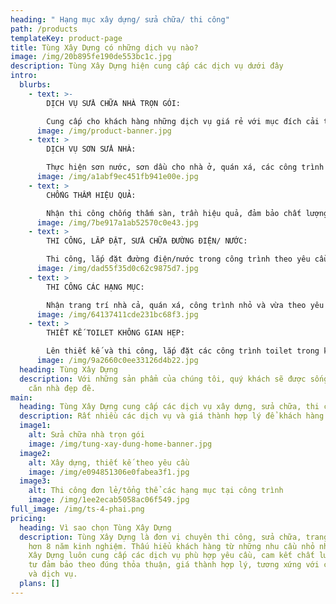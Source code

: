 ```yaml
---
heading: " Hạng mục xây dựng/ sửa chữa/ thi công"
path: /products
templateKey: product-page
title: Tùng Xây Dựng có những dịch vụ nào?
image: /img/20b895fe190de553bc1c.jpg
description: Tùng Xây Dựng hiện cung cấp các dịch vụ dưới đây
intro:
  blurbs:
    - text: >-
        DỊCH VỤ SỬA CHỮA NHÀ TRỌN GÓI: 

        Cung cấp cho khách hàng những dịch vụ giá rẻ với mục đích cải tạo, sửa chữa nhà ở, công trình. Đảm bảo giúp khách hàng tiết kiệm thêm công sức, thời gian và chi phí. Dịch vụ sửa chữa nhà trọn gói bao gồm từ những hạng mục nhỏ đến lớn: Phá tường, chia phòng, thi công điện nước, chống thấm, sơn nước,...
      image: /img/product-banner.jpg
    - text: >
        DỊCH VỤ SƠN SỬA NHÀ:

        Thực hiện sơn nước, sơn dầu cho nhà ở, quán xá, các công trình vừa và nhỏ
      image: /img/a1abf9ec451fb941e00e.jpg
    - text: >
        CHỐNG THẤM HIỆU QUẢ:

        Nhận thi công chống thấm sàn, trần hiệu quả, đảm bảo chất lượng công trình. Sửa chữa trần, sàn bị thấm nước, khắc phục hiệu quả các khu vực bị hư hỏng
      image: /img/7be917a1ab52570c0e43.jpg
    - text: >
        THI CÔNG, LẮP ĐẶT, SỬA CHỮA ĐƯỜNG ĐIỆN/ NƯỚC:

        Thi công, lắp đặt đường điện/nước trong công trình theo yêu cầu. Sửa chữa các khu vực hư hại: Bục, thủng ống nước; chập, rò rỉ điện, đứt đường dây
      image: /img/dad55f35d0c62c9875d7.jpg
    - text: >
        THI CÔNG CÁC HẠNG MỤC:

        Nhận trang trí nhà cả, quán xá, công trình nhỏ và vừa theo yêu cầu. Cải tạo các khu vực nhà ở khác nhau. Thi công lắp đặt sàn nhà (Gỗ, gạch, nhựa giả gỗ,...), trần nhà (Thạch cao,...), khu vực toilet,... Ốp đá hoa cương cho bếp, toilet; thực hiện thi công gạch giả cổ, tường giả xi măng,...
      image: /img/64137411cde231bc68f3.jpg
    - text: >
        THIẾT KẾ TOILET KHÔNG GIAN HẸP:

        Lên thiết kế và thi công, lắp đặt các công trình toilet trong không gian hẹp; lắp đặt bồn cầu âm tường; thi công ốp đá hoa cương, gạch tường, chống thấm sàn nhà,...
      image: /img/9a2660c0ee33126d4b22.jpg
  heading: Tùng Xây Dựng
  description: Với những sản phẩm của chúng tôi, quý khách sẽ được sống trong một
    căn nhà đẹp đẽ.
main:
  heading: Tùng Xây Dựng cung cấp các dịch vụ xây dựng, sửa chữa, thi công công trình
  description: Rất nhiều các dịch vụ và giá thành hợp lý để khách hàng lựa chọn
  image1:
    alt: Sửa chữa nhà trọn gói
    image: /img/tung-xay-dung-home-banner.jpg
  image2:
    alt: Xây dựng, thiết kế theo yêu cầu
    image: /img/e094851306e0fabea3f1.jpg
  image3:
    alt: Thi công đơn lẻ/tổng thể các hạng mục tại công trình
    image: /img/1ee2ecab5058ac06f549.jpg
full_image: /img/ts-4-phai.png
pricing:
  heading: Vì sao chọn Tùng Xây Dựng
  description: Tùng Xây Dựng là đơn vị chuyên thi công, sửa chữa, trang trí,... có
    hơn 8 năm kinh nghiệm. Thấu hiểu khách hàng từ những nhu cầu nhỏ nhất, Tùng
    Xây Dựng luôn cung cấp các dịch vụ phù hợp yêu cầu, cam kết chất lượng vật
    tư đảm bảo theo đúng thỏa thuận, giá thành hợp lý, tương xứng với công trình
    và dịch vụ.
  plans: []
---
```

